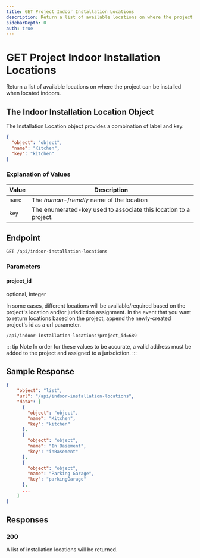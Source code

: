 ```yaml
---
title: GET Project Indoor Installation Locations
description: Return a list of available locations on where the project can be installed when located indoors.
sidebarDepth: 0
auth: true
---
```


# GET Project Indoor Installation Locations

Return a list of available locations on where the project can be installed when located indoors.

## The Indoor Installation Location Object

The Installation Location object provides a combination of label and key.

```json
{
  "object": "object",
  "name": "Kitchen",
  "key": "kitchen"
}
```

### Explanation of Values

| Value                       | Description                                                      |
|-----------------------------|------------------------------------------------------------------|
| `name`                      | The *human-friendly* name of the location                        |
| `key`                       | The enumerated-key used to associate this location to a project. |


## Endpoint

``` http
GET /api/indoor-installation-locations
```

### Parameters

#### project_id

<span class="code-note block">optional, integer</span>

In some cases, different locations will be available/required based on the project's location and/or jurisdiction assignment. In the event that you want to return locations based on the project, append the newly-created project's id as a url parameter.

``` http
/api/indoor-installation-locations?project_id=689
```

::: tip Note
In order for these values to be accurate, a valid address must be added to the project and assigned to a jurisdiction. 
:::

## Sample Response

```json
{
    "object": "list",
    "url": "/api/indoor-installation-locations",
    "data": [
      {
        "object": "object",
        "name": "Kitchen",
        "key": "kitchen"
      },
      {
        "object": "object",
        "name": "In Basement",
        "key": "inBasement"
      },
      {
        "object": "object",
        "name": "Parking Garage",
        "key": "parkingGarage"
      },
      ...
    ]
}
```

## Responses

### 200 <Badge text="success" type="success" />

A list of installation locations will be returned.